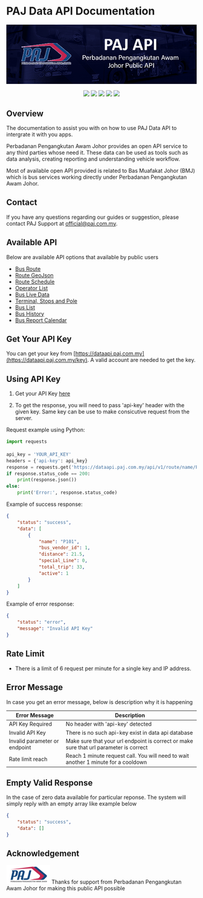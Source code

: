 # PAJ Data API Documentation
![Paj banner](/images/data-api-banner.png)

<p align="center">
<a title="version" href=""><img src="https://img.shields.io/badge/version-1.0.0-green"></a>
<a title="version" href=""><img src="https://img.shields.io/badge/Status-Release-green"></a>
<a title="version" href=""><img src="https://img.shields.io/badge/Copyright-PAJ-blue"></a>
<a title="version" href=""><img src="https://img.shields.io/badge/License-GNU v3.0-blue"></a>
<a title="version" href=""><img src="https://img.shields.io/badge/Server-Up-green"></a>

</p>

## Overview
The documentation to assist you with on how to use PAJ Data API to intergrate it with you apps. 

Perbadanan Pengangkutan Awam Johor provides an open API service to any third parties whose need it. These data can be used as tools such as data analysis, creating reporting and understanding vehicle workflow.

Most of available open API provided is related to Bas Muafakat Johor (BMJ) which is bus services working directly under Perbadanan Pengangkutan Awam Johor.

## Contact

If you have any questions regarding our guides or suggestion, please contact PAJ Support at official@paj.com.my.

## Available API

Below are available API options that available by public users

- [Bus Route](/netverify/netverify-web-v4.md)
- [Route GeoJson](/netverify/performNetverify.md)
- [Route Schedule](/netverify/performNetverify.md)
- [Operator List](/netverify/performNetverify.md)
- [Bus Live Data](/netverify/performNetverify.md)
- [Terminal, Stops and Pole](/netverify/performNetverify.md)
- [Bus List](/netverify/performNetverify.md)
- [Bus History](/netverify/performNetverify.md)
- [Bus Report Calendar](/netverify/performNetverify.md)


## Get Your API Key

You can get your key from [https://dataapi.paj.com.my](https://dataapi.paj.com.my/key). A valid account are needed to get the key.

## Using API Key

1. Get your API Key [here](https://dataapi.paj.com.my/key)

2. To get the response, you will need to pass 'api-key' header with the given key. Same key can be use to make consicutive request from the server.

Request example using Python:
```python
import requests

api_key = 'YOUR_API_KEY'
headers = {'api-key': api_key}
response = requests.get('https://dataapi.paj.com.my/api/v1/route/name/P101', headers=headers)
if response.status_code == 200:
    print(response.json())
else:
    print('Error:', response.status_code)
```

Example of success response:
```json
{
    "status": "success",
    "data": [
        {
            "name": "P101",
            "bus_vendor_id": 1,
            "distance": 21.5,
            "special_Line": 0,
            "total_trip": 33,
            "active": 1
        }
    ]
}
```

Example of error response:
```json
{
    "status": "error",
    "message": "Invalid API Key"
}
```

## Rate Limit
- There is a limit of 6 request per minute for a single key and IP address.

## Error Message

In case you get an error message, below is description why it is happening

| Error Message     | Description                                                  |
| ----------------  | ------------------------------------------------------------ |
| API Key Required  | No header with 'api-key' detected |
| Invalid API Key   | There is no such api-key exist in data api database        |
| Invalid parameter or endpoint | Make sure that your url endpoint is correct or make sure that url parameter is correct |
| Rate limit reach | Reach 1 minute request call. You will need to wait another 1 minute for a cooldown |

## Empty Valid Response
In the case of zero data available for particular reponse. The system will simply reply with an empty array like example below
```json
{
    "status": "success",
    "data": []
}
```
## Acknowledgement
<img src="/images/logo-paj-sm.png" height="50" />
Thanks for support from Perbadanan Pengangkutan Awam Johor for making this public API possible



